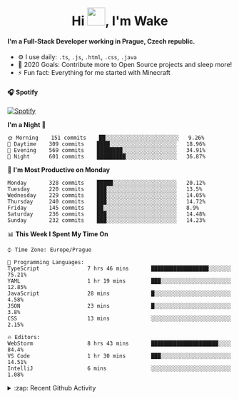 <h1 align="center">Hi <img src="https://raw.githubusercontent.com/MrWakeCZ/MrWakeCZ/master/Hi.gif" width="40px" />, I'm Wake</h1>

#### I'm a Full-Stack Developer working in Prague, Czech republic.
- ⚙️ I use daily: `.ts`, `.js`, `.html`, `.css`, `.java`
- 🥅 2020 Goals: Contribute more to Open Source projects and sleep more!
- ⚡ Fun fact: Everything for me started with Minecraft

#### 🎧 Spotify
[![Spotify](https://novatorem-delta-eight.vercel.app/api/spotify)](https://open.spotify.com/user/wakeecz)

<!--START_SECTION:waka-->
**I'm a Night 🦉** 

```text
🌞 Morning    151 commits    ██░░░░░░░░░░░░░░░░░░░░░░░   9.26% 
🌆 Daytime    309 commits    ████░░░░░░░░░░░░░░░░░░░░░   18.96% 
🌃 Evening    569 commits    ████████░░░░░░░░░░░░░░░░░   34.91% 
🌙 Night      601 commits    █████████░░░░░░░░░░░░░░░░   36.87%

```
📅 **I'm Most Productive on Monday** 

```text
Monday       328 commits    █████░░░░░░░░░░░░░░░░░░░░   20.12% 
Tuesday      220 commits    ███░░░░░░░░░░░░░░░░░░░░░░   13.5% 
Wednesday    229 commits    ███░░░░░░░░░░░░░░░░░░░░░░   14.05% 
Thursday     240 commits    ███░░░░░░░░░░░░░░░░░░░░░░   14.72% 
Friday       145 commits    ██░░░░░░░░░░░░░░░░░░░░░░░   8.9% 
Saturday     236 commits    ███░░░░░░░░░░░░░░░░░░░░░░   14.48% 
Sunday       232 commits    ███░░░░░░░░░░░░░░░░░░░░░░   14.23%

```


📊 **This Week I Spent My Time On** 

```text
⌚︎ Time Zone: Europe/Prague

💬 Programming Languages: 
TypeScript               7 hrs 46 mins       ██████████████████░░░░░░░   75.21% 
YAML                     1 hr 19 mins        ███░░░░░░░░░░░░░░░░░░░░░░   12.85% 
JavaScript               28 mins             █░░░░░░░░░░░░░░░░░░░░░░░░   4.58% 
JSON                     23 mins             █░░░░░░░░░░░░░░░░░░░░░░░░   3.8% 
CSS                      13 mins             ░░░░░░░░░░░░░░░░░░░░░░░░░   2.15%

🔥 Editors: 
WebStorm                 8 hrs 43 mins       █████████████████████░░░░   84.4% 
VS Code                  1 hr 30 mins        ███░░░░░░░░░░░░░░░░░░░░░░   14.51% 
IntelliJ                 6 mins              ░░░░░░░░░░░░░░░░░░░░░░░░░   1.08%

```


<!--END_SECTION:waka-->

<details>
  <summary>:zap: Recent Github Activity</summary>

<!--START_SECTION:activity-->
1. ❗️ Opened issue [#574](https://github.com/Zrips/Residence/issues/574) in [Zrips/Residence](https://github.com/Zrips/Residence)
2. 🎉 Merged PR [#12](https://github.com/craftmania-cz/craftmanager/pull/12) in [craftmania-cz/craftmanager](https://github.com/craftmania-cz/craftmanager)
3. 🗣 Commented on [#12](https://github.com/craftmania-cz/craftmanager/issues/12) in [craftmania-cz/craftmanager](https://github.com/craftmania-cz/craftmanager)
4. 🎉 Merged PR [#10](https://github.com/craftmania-cz/craftmanager/pull/10) in [craftmania-cz/craftmanager](https://github.com/craftmania-cz/craftmanager)
5. 🎉 Merged PR [#11](https://github.com/craftmania-cz/craftmanager/pull/11) in [craftmania-cz/craftmanager](https://github.com/craftmania-cz/craftmanager)
<!--END_SECTION:activity-->

</details>
